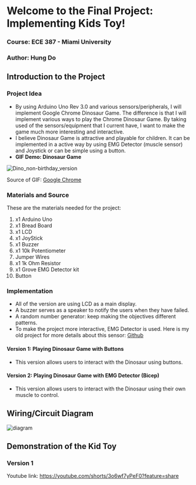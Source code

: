 # Welcome to the Final Project: Implementing Kids Toy!
### **Course:** ECE 387 - Miami University
### **Author:** Hung Do
## Introduction to the Project
### Project Idea
- By using Arduino Uno Rev 3.0 and various sensors/peripherals, I will implement Google Chrome Dinosaur Game. The difference is that I will implement various ways to play the Chrome Dinosaur Game. By taking used of the sensors/equipment that I current have, I want to make the game much more interesting and interactive.
- I believe Dinosaur Game is attractive and playable for children. It can be implemented in a active way by using EMG Detector (muscle sensor) and Joystick or can be simple using a button.
- **GIF Demo: Dinosaur Game**

![Dino_non-birthday_version](https://user-images.githubusercontent.com/49627097/164121700-14d95ced-508e-4a3d-a9ce-e7057b5c852f.gif)

Source of GIF: [Google Chrome](https://www.blog.google/products/chrome/chrome-dino/)

### Materials and Source
These are the materials needed for the project:
1. x1 Arduino Uno 
2. x1 Bread Board
3. x1 LCD
4. x1 JoyStick
5. x1 Buzzer
6. x1 10k Potentiometer
7. Jumper Wires
8. x1 1k Ohm Resistor
9. x1 Grove EMG Detector kit
10. Button

### Implementation
- All of the version are using LCD as a main display.
- A buzzer serves as a speaker to notify the users when they have failed.
- A random number generator: keep making the objectives different patterns.
- To make the project more interactive, EMG Detector is used. Here is my old project for more details about this sensor: [Github](https://github.com/dotranquochung/Muscle-Sensor/wiki)
 
#### **Version 1: Playing Dinosaur Game with Buttons**
- This version allows users to interact with the Dinosaur using buttons.

#### **Version 2: Playing Dinosaur Game with EMG Detector (Bicep)**
- This version allows users to interact with the Dinosaur using their own muscle to control. 

## Wiring/Circuit Diagram

![diagram](https://user-images.githubusercontent.com/49627097/168221074-7e8acf78-9a0a-457f-bfcf-2a96452d1ad6.jpg)


## Demonstration of the Kid Toy
### Version 1
Youtube link: https://youtube.com/shorts/3o6wf7yPeF0?feature=share

